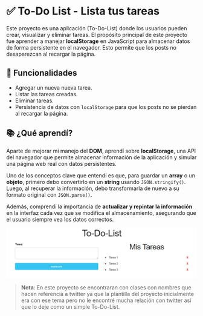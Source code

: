 # ✅ To-Do List - Lista tus tareas

Este proyecto es una aplicación (To-Do-List) donde los usuarios pueden crear, visualizar y eliminar tareas. El propósito principal de este proyecto fue aprender a manejar **localStorage** en JavaScript para almacenar datos de forma persistente en el navegador. Esto permite que los posts no desaparezcan al recargar la página.

## 🚀 Funcionalidades

- Agregar un nueva nueva tarea.
- Listar las tareas creadas.
- Eliminar tareas.
- Persistencia de datos con `localStorage` para que los posts no se pierdan al recargar la página.


## 📚 ¿Qué aprendí?

Aparte de mejorar mi manejo del **DOM**, aprendí sobre **localStorage**, una API del navegador que permite almacenar información de la aplicación y simular una página web real con datos persistentes.

Uno de los conceptos clave que entendí es que, para guardar un **array** o un **objeto**, primero debo convertirlo en un **string** usando `JSON.stringify()`. Luego, al recuperar la información, debo transformarla de nuevo a su formato original con `JSON.parse()`.

Además, comprendí la importancia de **actualizar y repintar la información** en la interfaz cada vez que se modifica el almacenamiento, asegurando que el usuario siempre vea los datos correctos.


<p align="center">
  <img src="./img/local.png" alt="buscador">
</p>


> **Nota**: En este proyecto se encontraran con clases con nombres que hacen referencia a twitter ya que la plantilla del proyecto inicialmente era con ese tema pero no le encontré mucha relación con  twitter así que lo deje como un simple To-Do-List.
